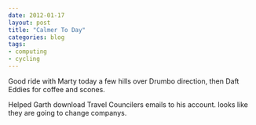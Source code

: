 ```yaml
---
date: 2012-01-17
layout: post
title: "Calmer To Day"
categories: blog 
tags:
- computing 
- cycling
---
```


Good ride with Marty today a few hills over Drumbo direction, then Daft Eddies for coffee and scones.

Helped Garth download Travel Councilers emails to his account. looks like they are going to change companys.

